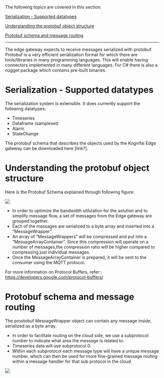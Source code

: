 The following topics are covered in this section:

[Serialization - Supported datatypes](serialization---supported-datatypes)

[Understanding the protobuf object structure](#understanding-the-protobuf-object-structure)

[Protobuf schema and message routing](#protobuf-schema-and-message-routing)

--------------------------------------------------------------------------------------------------------------------------
The edge gateway expects to receive messages serialized with protobuf. Protobuf is a very efficient serialization format for which there are tools/libraries in many programming languages. This will enable having connectors implemented in many different languages. For C# there is also a nugget package which contains pre-built binaries.

# Serialization - Supported datatypes

The serialization system is extensible. It does currently support the following datatypes:

- Timeseries
- Dataframe (sampleset)
- Alarm
- StateChange

The protobuf schema that describes the objects used by the Kognifai Edge gateway can be downloaded here [link?]. 

# Understanding the protobuf object structure

Here is the Protobuf Schema explained through following figure:

![](https://github.com/kognifai/IoT_Documentation/blob/master/IoT_Images/Kognifai%20Protbuf.png?raw=true)

- In order to optimize the bandwidth utilization for the solution and to simplify message flow, a set of messages from the Edge gateway are grouped together.
- Each of the messages are serialized to a byte array and inserted into a “MessageWrapper”. 
- An array of “MessageWrappers” will be compressed and put into a “MessageArrayContainer”. Since this compression will operate on a number of messages,the compression ratio will be higher compared to compressing  just individual messages.
- Once the MessageArrayContainer is prepared, it will be sent to the consumer using the MQTT protocol.

For more information on Protocol Buffers, refer:: https://developers.google.com/protocol-buffers/

# Protobuf schema and message routing

 The prootobuf MessageWrapper object can contain any message inside, serialized as a byte array.

- In order to facilitate routing on the cloud side, we use a subprotocol number to indicate what area the message is related to. 
- Timeseries data will use subprotocol 0.
- Within each subprotocol each message type will have a unique message number, which can then be used for more fine-grained message routing within a message handler for that sub protocol in the cloud.

![](https://github.com/kognifai/IoT_Documentation/blob/master/IoT_Images/Protobuf%20Schema.png?raw=true)

